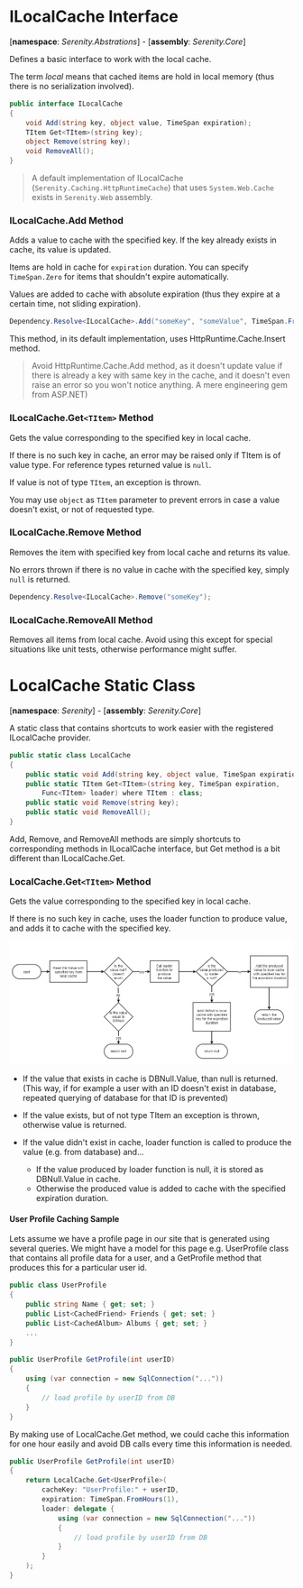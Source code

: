 # ILocalCache Interface
[**namespace**: *Serenity.Abstrations*] - [**assembly**: *Serenity.Core*]

Defines a basic interface to work with the local cache.

The term *local* means that cached items are hold in local memory (thus there is no serialization involved).

```cs
public interface ILocalCache
{
    void Add(string key, object value, TimeSpan expiration);
    TItem Get<TItem>(string key);
    object Remove(string key);
    void RemoveAll();
}
```

> A default implementation of ILocalCache (`Serenity.Caching.HttpRuntimeCache`) that uses `System.Web.Cache` exists in `Serenity.Web` assembly.

### ILocalCache.Add Method

Adds a value to cache with the specified key. If the key already exists in cache, its value is updated.

Items are hold in cache for `expiration` duration. You can specify `TimeSpan.Zero` for items that shouldn't expire automatically.

Values are added to cache with absolute expiration (thus they expire at a certain time, not sliding expiration).

```cs
Dependency.Resolve<ILocalCache>.Add("someKey", "someValue", TimeSpan.FromMinutes(5));
```

This method, in its default implementation, uses HttpRuntime.Cache.Insert method.
> Avoid HttpRuntime.Cache.Add method, as it doesn't update value if there is already a key with same key in the cache, and it doesn't even raise an error so you won't notice anything. A mere engineering gem from ASP.NET)

### ILocalCache.Get`<TItem>` Method

Gets the value corresponding to the specified key in local cache.

If there is no such key in cache, an error may be raised only if TItem is of value type. For reference types returned value is `null`.

If value is not of type `TItem`, an exception is thrown.

You may use `object` as `TItem` parameter to prevent errors in case a value doesn't exist, or not of requested type.

### ILocalCache.Remove Method

Removes the item with specified key from local cache and returns its value.

No errors thrown if there is no value in cache with the specified key, simply `null` is returned.

```cs
Dependency.Resolve<ILocalCache>.Remove("someKey");
```

### ILocalCache.RemoveAll Method

Removes all items from local cache. Avoid using this except for special situations like unit tests, otherwise performance might suffer.

# LocalCache Static Class

[**namespace**: *Serenity*] - [**assembly**: *Serenity.Core*]

A static class that contains shortcuts to work easier with the registered ILocalCache provider.

```cs
public static class LocalCache
{
    public static void Add(string key, object value, TimeSpan expiration);
    public static TItem Get<TItem>(string key, TimeSpan expiration,
        Func<TItem> loader) where TItem : class;
    public static void Remove(string key);
    public static void RemoveAll();
}
```

Add, Remove, and RemoveAll methods are simply shortcuts to corresponding methods in ILocalCache interface, but Get method is a bit different than ILocalCache.Get.

### LocalCache.Get`<TItem>` Method

Gets the value corresponding to the specified key in local cache.

If there is no such key in cache, uses the loader function to produce value, and adds it to cache with the specified key.

![LocalCache.Get Flow Diagram](img/local_cache_get_en.png?v4)

* If the value that exists in cache is DBNull.Value, than null is returned. (This way, if for example a user with an ID doesn't exist in database, repeated querying of database for that ID is prevented)

* If the value exists, but of not type TItem an exception is thrown, otherwise value is returned.

* If the value didn't exist in cache, loader function is called to produce the value (e.g. from database) and...
	* If the value produced by loader function is null, it is stored as DBNull.Value in cache.
	* Otherwise the produced value is added to cache with the specified expiration duration.

#### User Profile Caching Sample

Lets assume we have a profile page in our site that is generated using several queries. We might have a model for this page e.g. UserProfile class that contains all profile data for a user, and a GetProfile method that produces this for a particular user id.

```cs
public class UserProfile
{
	public string Name { get; set; }
	public List<CachedFriend> Friends { get; set; }
	public List<CachedAlbum> Albums { get; set; }
	...
}
```

```cs
public UserProfile GetProfile(int userID)
{
	using (var connection = new SqlConnection("..."))
	{
        // load profile by userID from DB
    }
}
```

By making use of LocalCache.Get method, we could cache this information for one hour easily and avoid DB calls every time this information is needed.

```cs
public UserProfile GetProfile(int userID)
{
	return LocalCache.Get<UserProfile>(
		cacheKey: "UserProfile:" + userID,
		expiration: TimeSpan.FromHours(1),
		loader: delegate {
			using (var connection = new SqlConnection("..."))
			{
				// load profile by userID from DB
			}
		}
	);
}
```
